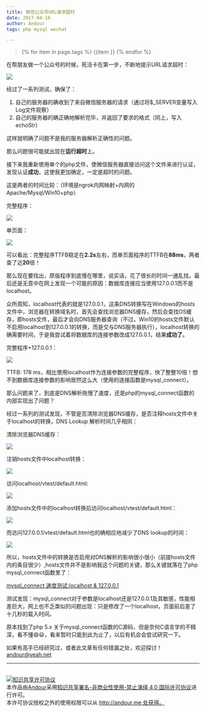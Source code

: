 ```yaml
---
title: 微信公众号URL请求超时
date: 2017-04-16
author: Andour
tags: php mysql wechat

---
```


> {% for item in page.tags %} {{item }} {% endfor %} 

在帮朋友做一个公众号的时候，死活卡在第一步，不断地提示URL请求超时：

![](http://wx1.sinaimg.cn/mw690/006dXdWxgy1feo3fwzzm5j30qi0h8gn8.jpg)

经过了一系列测试，确保了：

1. 自己的服务器的确收到了来自微信服务器的请求（通过将$_SERVER变量写入Log文件观察）
2. 自己的服务器的确正确地解析完毕，并返回了要求的格式（同上，写入echoStr）

这样就明确了问题不是我的服务器解析正确性的问题。

那么问题很可能就出现在**运行超时**上。

接下来我重新使用单个的php文件，使微信服务器直接访问这个文件来进行认证，发现认证**成功**，这使我更加确定，一定是超时的问题。

这是两者的时间比较：（环境是ngrok内网映射+内网的Apache/Mysql/Win10+php）

完整程序：

![](http://wx3.sinaimg.cn/mw690/006dXdWxgy1feo3fxfqcwj30bi06w0su.jpg)

单页面：

![](http://wx2.sinaimg.cn/mw690/006dXdWxgy1feo3fxqw4gj30bg06v3ym.jpg)

可以看出：完整程序TTFB稳定在**2.2s**左右，而单页面程序的TTFB在**88ms**，两者查了近**20**倍！

那么现在要找出，原版程序到底慢在哪里，说实话，花了很长的时间一通乱找，最后还是无意中在网上发现一个可能的原因：数据库连接应当使用127.0.0.1而不是localhost。

众所周知，localhost代表的就是127.0.0.1，这条DNS转换写在Windows的hosts文件中，浏览器在转换域名时，首先会查找浏览器DNS缓存，然后会查找OS缓存，即hosts文件，最后才会向DNS服务器查询（不过，Win10的hosts文件默认不启用localhost到127.0.0.1的转换，而是交与DNS服务器执行），localhost转换的确需要时间，于是我尝试着将数据库的连接参数改成127.0.0.1，结果**成功了**。

完整程序+127.0.0.1：

![](http://wx3.sinaimg.cn/mw690/006dXdWxgy1feo3fy4k3sj30bi05rt8r.jpg)

TTFB: 178 ms，相比使用localhost作为连接参数的完整程序，快了整整10倍！想不到数据库连接参数的影响居然这么大（使用的连接函数是mysql_connect）。

那么问题来了，到底是DNS解析拖慢了速度，还是php的mysql_connect函数的内部实现出了问题？

经过一系列的测试发现，不管是否清除浏览器DNS缓存，是否注释hosts文件中关于localhost的转换，DNS Lookup 解析时间几乎相同：

清除浏览器DNS缓存：

![](http://wx4.sinaimg.cn/mw690/006dXdWxgy1feo3fyo9k7j30lp0gjq3s.jpg)

注销hosts文件中localhost转换：

![](http://wx3.sinaimg.cn/mw690/006dXdWxgy1feo3fz3hepj30kt0e3t90.jpg)

访问localhost/vtest/default.html:

![](http://wx1.sinaimg.cn/mw690/006dXdWxgy1feo3lbixt2j30b906ujrh.jpg)

添加hosts文件中的localhost转换后访问localhost/vtest/default.html：

![](http://wx2.sinaimg.cn/mw690/006dXdWxgy1feo3lbwksoj30ba06saa5.jpg)

而访问127.0.0.1/vtest/default.html也的确相应地减少了DNS lookup的时间：

![](http://wx1.sinaimg.cn/mw690/006dXdWxgy1feo3lfbb08j30b705pt8q.jpg)

所以，hosts文件中的转换是否启用对DNS解析的影响很小很小（前提hosts文件内的条目很少）,hosts文件并不是影响我这个问题的关键，那么关键就落在了php mysql_connect函数里了：

[mysql_connect 速度测试:localhost & 127.0.0.1](/2017/04/16/mysql_connect.html)

测试发现：mysql_connect对于参数是localhost还是127.0.0.1及其敏感，性能相差巨大，网上也不乏类似的问题出现：只是修改了一个localhost，页面前后差了十几秒的载入时间。

原本找到了php 5.x 关于mysql_connect函数的C源码，但是奈何C语言学的不精深，看不懂:smile::smiley:，看来暂时只能到此为止了，以后有机会会尝试研究一下。

如果有高手已经研究过，或者此文章有任何错漏之处，欢迎探讨！<andour@yeah.net>

---
<br />
<a rel="license" href="http://creativecommons.org/licenses/by-nc-nd/4.0/"><img alt="知识共享许可协议" style="border-width:0" src="https://i.creativecommons.org/l/by-nc-nd/4.0/88x31.png" /></a><br />本<span xmlns:dct="http://purl.org/dc/terms/" href="http://purl.org/dc/dcmitype/Text" rel="dct:type">作品</span>由<a xmlns:cc="http://creativecommons.org/ns#" href="http://andour.me" property="cc:attributionName" rel="cc:attributionURL">Andour</a>采用<a rel="license" href="http://creativecommons.org/licenses/by-nc-nd/4.0/">知识共享署名-非商业性使用-禁止演绎 4.0 国际许可协议</a>进行许可。<br />本许可协议授权之外的使用权限可以从 <a xmlns:cc="http://creativecommons.org/ns#" href="http://andour.me" rel="cc:morePermissions">http://andour.me 处获得。</a>

